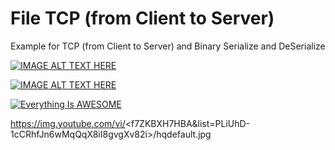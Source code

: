 # File TCP (from Client to Server)


Example for TCP (from Client to Server) and Binary Serialize and DeSerialize 



[![IMAGE ALT TEXT HERE](https://img.youtube.com/vi/jQ8dZwTw8wQ/0.jpg)](f7ZKBXH7HBA&list=PLiUhD-1cCRhfJn6wMqQqX8iI8gvgXv82i)


[![IMAGE ALT TEXT HERE](https://img.youtube.com/vi/f7ZKBXH7HBA&list=PLiUhD-1cCRhfJn6wMqQqX8iI8gvgXv82i/0.jpg)](https://www.youtube.com/watch?v=f7ZKBXH7HBA&list=PLiUhD-1cCRhfJn6wMqQqX8iI8gvgXv82i)



[![Everything Is AWESOME](https://img.youtube.com/vi/f7ZKBXH7HBA&list=PLiUhD-1cCRhfJn6wMqQqX8iI8gvgXv82i/1.jpg)](https://www.youtube.com/watch?v=f7ZKBXH7HBA&list=PLiUhD-1cCRhfJn6wMqQqX8iI8gvgXv82i "Everything Is AWESOME")


https://img.youtube.com/vi/<f7ZKBXH7HBA&list=PLiUhD-1cCRhfJn6wMqQqX8iI8gvgXv82i>/hqdefault.jpg
